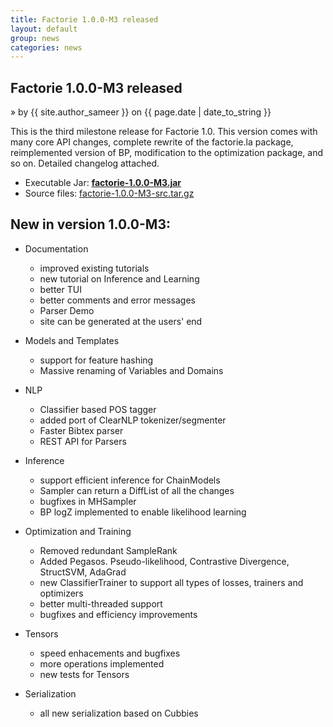 ```yaml
---
title: Factorie 1.0.0-M3 released
layout: default
group: news
categories: news
---
```


## Factorie 1.0.0-M3 released
 &raquo; by {{ site.author_sameer }} on {{ page.date | date_to_string }}

This is the third milestone release for Factorie 1.0. This version comes with many core API changes, complete rewrite of the factorie.la package, reimplemented version of BP, modification to the optimization package, and so on. Detailed changelog attached.

* Executable Jar: **[factorie-1.0.0-M3.jar](http://factorie.googlecode.com/files/factorie-1.0.0-M3.jar)**
* Source files: [factorie-1.0.0-M3-src.tar.gz](http://factorie.googlecode.com/files/factorie-1.0.0-M3-src.tar.gz)


New in version 1.0.0-M3:
---

* Documentation
	- improved existing tutorials
	- new tutorial on Inference and Learning
	- better TUI
	- better comments and error messages
	- Parser Demo
	- site can be generated at the users' end

* Models and Templates
	- support for feature hashing
	- Massive renaming of Variables and Domains

* NLP
	- Classifier based POS tagger
	- added port of ClearNLP tokenizer/segmenter
	- Faster Bibtex parser
	- REST API for Parsers

* Inference
	- support efficient inference for ChainModels
	- Sampler can return a DiffList of all the changes
	- bugfixes in MHSampler
	- BP logZ implemented to enable likelihood learning

* Optimization and Training
	- Removed redundant SampleRank
	- Added Pegasos. Pseudo-likelihood, Contrastive Divergence, StructSVM, AdaGrad
	- new ClassifierTrainer to support all types of losses, trainers and optimizers
	- better multi-threaded support
	- bugfixes and efficiency improvements

* Tensors
	- speed enhacements and bugfixes
	- more operations implemented
	- new tests for Tensors

* Serialization
	- all new serialization based on Cubbies
